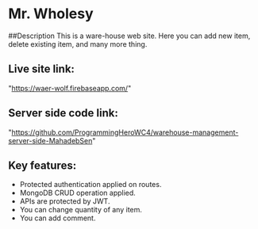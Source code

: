 # Mr. Wholesy

##Description
This is a ware-house web site. Here you can add new item, delete existing item, and many more thing.

## Live site link:

"https://waer-wolf.firebaseapp.com/"

## Server side code link:

"https://github.com/ProgrammingHeroWC4/warehouse-management-server-side-MahadebSen"

## Key features:

- Protected authentication applied on routes.
- MongoDB CRUD operation applied.
- APIs are protected by JWT.
- You can change quantity of any item.
- You can add comment.


